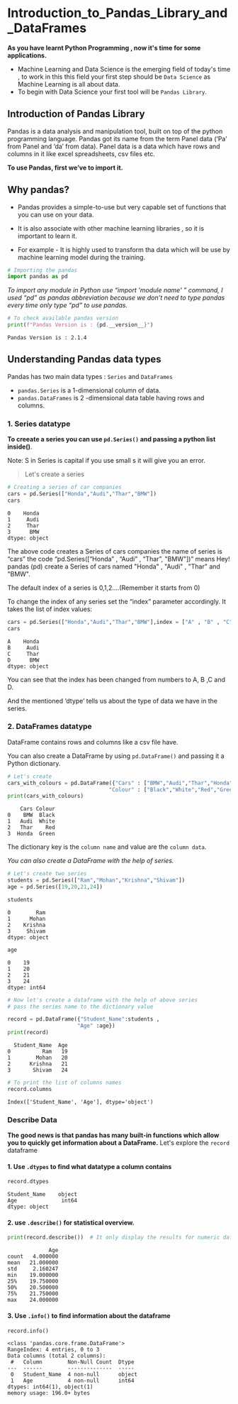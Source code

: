 # Introduction_to_Pandas_Library_and_DataFrames

**As you have learnt Python Programming , now it's time for some applications.**

- Machine Learning and Data Science is the emerging field of today's time , to work in this this field your first step should be `Data Science` as Machine Learning is all about data.
- To begin with Data Science your first tool will be `Pandas Library`.

## Introduction of Pandas Library

Pandas is a data analysis and manipulation tool, built on top of the python programming language. Pandas got its name from the term Panel data (‘Pa’ from Panel and ‘da’ from data). Panel data is a data which have rows and columns in it like excel spreadsheets, csv files etc.

**To use Pandas, first we’ve to import it.**

## Why pandas?

* Pandas provides a simple-to-use but very capable set of functions that you can use on your data.
* It is  also associate with other machine learning libraries , so it is important to learn it.

* For example - It is highly used to transform tha data which will be use by machine learning model during the training.


```python
# Importing the pandas
import pandas as pd
```

*To import any module in Python use “import 'module name' ” command, I used “pd” as pandas abbreviation because we don’t need to type pandas every time only type “pd” to use pandas.*


```python
# To check available pandas version
print(f"Pandas Version is : {pd.__version__}")
```

    Pandas Version is : 2.1.4
    

## Understanding Pandas data types

Pandas has two main data types : `Series` and `DataFrames`

* `pandas.Series` is a 1-dimensional column of data.
* `pandas.DataFrames` is 2 -dimensional data table having rows and columns.

### 1. Series datatype

**To creeate a series you can use `pd.Series()` and passing a python list inside()**.

Note: S in Series is capital if you use small s it will give you an error.

> Let's create a series



```python
# Creating a series of car companies
cars = pd.Series(["Honda","Audi","Thar","BMW"])
cars
```




    0    Honda
    1     Audi
    2     Thar
    3      BMW
    dtype: object



The above code creates a Series of cars companies the name of series is “cars” the code “pd.Series([“Honda” , “Audi” , “Thar”, "BMW"])” means Hey! pandas (pd) create a Series of cars named "Honda" , "Audi" , "Thar" and "BMW".

The default index of a series is 0,1,2….(Remember it starts from 0)

To change the index of any series set the “index” parameter accordingly. It takes the list of index values:


```python
cars = pd.Series(["Honda","Audi","Thar","BMW"],index = ["A" , "B" , "C" ,"D"])
cars
```




    A    Honda
    B     Audi
    C     Thar
    D      BMW
    dtype: object



You can see that the index has been changed from numbers to A, B ,C and D.

And the mentioned ‘dtype’ tells us about the type of data we have in the series.

### 2. DataFrames datatype

DataFrame contains rows and columns like a csv file have.

You can also create a DataFrame by using `pd.DataFrame()` and passing it a Python dictionary.


```python
# Let's create
cars_with_colours = pd.DataFrame({"Cars" : ["BMW","Audi","Thar","Honda"],
                                "Colour" : ["Black","White","Red","Green"]})
print(cars_with_colours)
```

        Cars Colour
    0    BMW  Black
    1   Audi  White
    2   Thar    Red
    3  Honda  Green
    

The dictionary key is the `column name` and value are the `column data`.

*You can also create a DataFrame with the help of series.*


```python
# Let's create two series
students = pd.Series(["Ram","Mohan","Krishna","Shivam"])
age = pd.Series([19,20,21,24])

students
```




    0        Ram
    1      Mohan
    2    Krishna
    3     Shivam
    dtype: object




```python
age
```




    0    19
    1    20
    2    21
    3    24
    dtype: int64




```python
# Now let's create a dataframe with the help of above series
# pass the series name to the dictionary value

record = pd.DataFrame({"Student_Name":students , 
                      "Age" :age})
print(record)
```

      Student_Name  Age
    0          Ram   19
    1        Mohan   20
    2      Krishna   21
    3       Shivam   24
    


```python
# To print the list of columns names
record.columns
```




    Index(['Student_Name', 'Age'], dtype='object')



### Describe Data 

**The good news is that pandas has many built-in functions which allow you to quickly get information about a DataFrame.**
Let's explore the `record` dataframe

#### 1. Use `.dtypes` to find what datatype a column contains


```python
record.dtypes
```




    Student_Name    object
    Age              int64
    dtype: object



#### 2. use `.describe()` for statistical overview.


```python
print(record.describe())  # It only display the results for numeric data
```

                 Age
    count   4.000000
    mean   21.000000
    std     2.160247
    min    19.000000
    25%    19.750000
    50%    20.500000
    75%    21.750000
    max    24.000000
    

#### 3. Use `.info()` to find information about the dataframe


```python
record.info()
```

    <class 'pandas.core.frame.DataFrame'>
    RangeIndex: 4 entries, 0 to 3
    Data columns (total 2 columns):
     #   Column        Non-Null Count  Dtype 
    ---  ------        --------------  ----- 
     0   Student_Name  4 non-null      object
     1   Age           4 non-null      int64 
    dtypes: int64(1), object(1)
    memory usage: 196.0+ bytes
